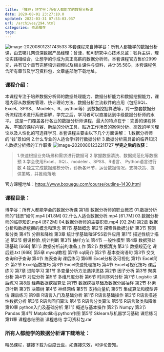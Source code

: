 ```yaml
---
title: 「推荐」博学谷：所有人都能学的数据分析课
date: 2020-08-01 23:27:10.0
updated: 2022-03-31 07:53:03.937
url: /archives/294.html
categories: 资源推荐
tags: 
---
```




![image-20200801231743533](https://images-aiyc-1301641396.cos.ap-guangzhou.myqcloud.com/20200801232233.png) 本套课程来自博学谷：所有人都能学的数据分析课，由去哪儿网资深数据产品经理：曾津，和AI研究中心技术总监：钱兵主讲，理论实践相结合，让想学的你成为真正高薪的数据分析师。本套课程官方售价2999元，共有12个章节完整培训视频以及相关课件与资料，共计35.58G，本套课程包含所有章节及学习资料包，文章底部附下载地址。

### 课程介绍：

本课程专注于培养数据分析师的数据处理能力、数据分析能力和数据挖掘能力，课程内容从数据库管理、统计理论方法、数据分析主流软件的应用（包括SQL、Excel、SPSS、 Modeler、R、python等）到数据挖掘算法等，对一整套数据分析流程技术进行系统讲解，学完之后，学习者可以直接达到中级数据分析师的水平。 这是一门覆盖各行各业的数据分析师课程，最大的特点在于：完善的课程体系、丰富的课程内容、新型的分析工具、贴近工作场景的案例分析、高效的学习理论以及人性化的可选择学习. 本套课程主要由以下几个方面讲解： 1.数据分析师的“钱”景如何 2.什么专业的人适合学/转行数据分析 3.数据分析需具备的临界知识 4.数据分析师的工作职责 ![image-20200801232211727](https://images-aiyc-1301641396.cos.ap-guangzhou.myqcloud.com/20200801232216.png) **学完之后的收获：**

> 1.快速根据业务场景和需求进行数据可 2.掌握数据清洗、数据规范化等数据预 3.学会使用Excel、SQL、modeler 、SPSS、R语言、 Python语言进行数 4.独立完成数据建模分析，诊断各环节，运营数据情况，支持决策、提供策略，并推动落地

官方课程地址：https://www.boxuegu.com/course/outline-1430.html

### 课程目录：

博学谷：所有人都能学会的数据分析课 第1章 数据分析师的职业概览 01.数据分析师的“钱景”如何.mp4 \[41.8M\] 02.什么人适合数据分析.mp4 \[61.7M\] 03.数据分析师的临界知识.mp4 \[87.2M\] 04.数据分析师的主要职责.mp4 \[92.2M\] 第2章 数据分析和数据挖掘的概念和理念 第1节 基础概念 第2节 探索性数据分析 第3节 预测和分类 第4节 分群和降维 第3章 统计学基础和SPSS软件应用 第1节 描述性统计描述 第2节 假设检验\_统计判断 第3节 抽样方法 第4节 一般性模型 第4章 数据预处理基础 \[66B\] 第1节 数据分析前的准备工作 第2节 数据清洗 第3节 数据规范化 课后题.txt \[66B\] 第5章 mysql教程 第1节 sql简介 第2节 基本查询语句 第3节 交叉查询和子查询 第4节 练表查询 课后练习 第6章 Excel分析及可视化 第1节 Excel简介 第2节 Excel函数技巧 第3节 Excel快速处理技巧 第4节 Excel可视化技巧 课后练习 第7章 进阶学习 第1节 多变量分析方法选择思路 第2节 因子分析 第3节 聚类分析 第4节 对应分析 第5节 多维尺度分析 第6节 时间序列分析 第7节 Logistic 课后练习 第8章 经典数据挖掘算法 第1节 数据挖掘基础及数据分层抽样 第2节 朴素贝叶斯 第3节 决策树 第4节 神经网络 第5节 支持向量机 第6节 集成算法和模型评估 课后练习 第9章 R语言入门及基础分析 第1节 R语言基础操作 第2节 R语言描述性数据分析 第3节 R语言回归算法 第4节 R语言分类算法 第5节 R语言聚类和降维 第10章 python入门及基础分析 第1节 概述与基本操作 第2节 Numpy 第3节 Pandas 第4节 Matplotlib与python作图 第5节 Sklearn与机器学习基础 课后练习 第11章 课程总结图谱 课程总结 学习资料包.rar

### 所有人都能学的数据分析课下载地址：

精品课程，链接下载为百度云盘，如连接失效，可评论告知。